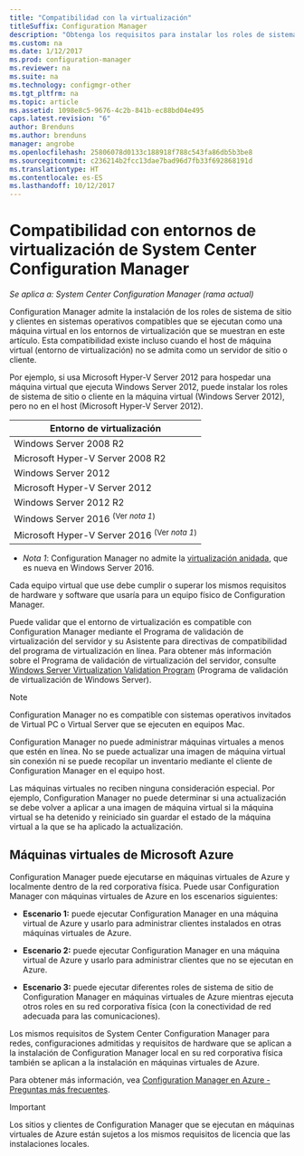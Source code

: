 ```yaml
---
title: "Compatibilidad con la virtualización"
titleSuffix: Configuration Manager
description: "Obtenga los requisitos para instalar los roles de sistema de sitio y el cliente de System Center Configuration Manager en un entorno de virtualización."
ms.custom: na
ms.date: 1/12/2017
ms.prod: configuration-manager
ms.reviewer: na
ms.suite: na
ms.technology: configmgr-other
ms.tgt_pltfrm: na
ms.topic: article
ms.assetid: 1098e8c5-9676-4c2b-841b-ec88bd04e495
caps.latest.revision: "6"
author: Brenduns
ms.author: brenduns
manager: angrobe
ms.openlocfilehash: 25806078d0133c188918f788c543fa86db5b3be8
ms.sourcegitcommit: c236214b2fcc13dae7bad96d7fb33f692868191d
ms.translationtype: HT
ms.contentlocale: es-ES
ms.lasthandoff: 10/12/2017
---
```

# <a name="support-for-virtualization-environments-for-system-center-configuration-manager"></a>Compatibilidad con entornos de virtualización de System Center Configuration Manager

*Se aplica a: System Center Configuration Manager (rama actual)*

Configuration Manager admite la instalación de los roles de sistema de sitio y clientes en sistemas operativos compatibles que se ejecutan como una máquina virtual en los entornos de virtualización que se muestran en este artículo. Esta compatibilidad existe incluso cuando el host de máquina virtual (entorno de virtualización) no se admita como un servidor de sitio o cliente.  

 Por ejemplo, si usa Microsoft Hyper-V Server 2012 para hospedar una máquina virtual que ejecuta Windows Server 2012, puede instalar los roles de sistema de sitio o cliente en la máquina virtual (Windows Server 2012), pero no en el host (Microsoft Hyper-V Server 2012).  

|Entorno de virtualización|  
|--------------------------------|  
|Windows Server 2008 R2|  
|Microsoft Hyper-V Server 2008 R2|  
|Windows Server 2012|  
|Microsoft Hyper-V Server 2012|  
|Windows Server 2012 R2|
|Windows Server 2016 <sup>(Ver *nota 1*)</sup>|
|Microsoft Hyper-V Server 2016 <sup>(Ver *nota 1*)|
-  *Nota 1*: Configuration Manager no admite la [virtualización anidada](https://technet.microsoft.com/windows-server-docs/compute/hyper-v/what-s-new-in-hyper-v-on-windows#a-namebkmknestedanested-virtualization-new), que es nueva en Windows Server 2016.


 Cada equipo virtual que use debe cumplir o superar los mismos requisitos de hardware y software que usaría para un equipo físico de Configuration Manager.  

 Puede validar que el entorno de virtualización es compatible con Configuration Manager mediante el Programa de validación de virtualización del servidor y su Asistente para directivas de compatibilidad del programa de virtualización en línea. Para obtener más información sobre el Programa de validación de virtualización del servidor, consulte [Windows Server Virtualization Validation Program](https://www.windowsservercatalog.com/svvp.aspx) (Programa de validación de virtualización de Windows Server).  

> [!NOTE]  
>  Configuration Manager no es compatible con sistemas operativos invitados de Virtual PC o Virtual Server que se ejecuten en equipos Mac.  

Configuration Manager no puede administrar máquinas virtuales a menos que estén en línea. No se puede actualizar una imagen de máquina virtual sin conexión ni se puede recopilar un inventario mediante el cliente de Configuration Manager en el equipo host.  

Las máquinas virtuales no reciben ninguna consideración especial. Por ejemplo, Configuration Manager no puede determinar si una actualización se debe volver a aplicar a una imagen de máquina virtual si la máquina virtual se ha detenido y reiniciado sin guardar el estado de la máquina virtual a la que se ha aplicado la actualización.  

##  <a name="bkmk_Azure"></a> Máquinas virtuales de Microsoft Azure  
 Configuration Manager puede ejecutarse en máquinas virtuales de Azure y localmente dentro de la red corporativa física. Puede usar Configuration Manager con máquinas virtuales de Azure en los escenarios siguientes:  

-   **Escenario 1:** puede ejecutar Configuration Manager en una máquina virtual de Azure y usarlo para administrar clientes instalados en otras máquinas virtuales de Azure.  

-   **Escenario 2:** puede ejecutar Configuration Manager en una máquina virtual de Azure y usarlo para administrar clientes que no se ejecutan en Azure.  

-   **Escenario 3:** puede ejecutar diferentes roles de sistema de sitio de Configuration Manager en máquinas virtuales de Azure mientras ejecuta otros roles en su red corporativa física (con la conectividad de red adecuada para las comunicaciones).  

Los mismos requisitos de System Center Configuration Manager para redes, configuraciones admitidas y requisitos de hardware que se aplican a la instalación de Configuration Manager local en su red corporativa física también se aplican a la instalación en máquinas virtuales de Azure.  

Para obtener más información, vea [Configuration Manager en Azure - Preguntas más frecuentes](/sccm/core/understand/configuration-manager-on-azure).

> [!IMPORTANT]  
>  Los sitios y clientes de Configuration Manager que se ejecutan en máquinas virtuales de Azure están sujetos a los mismos requisitos de licencia que las instalaciones locales.  
